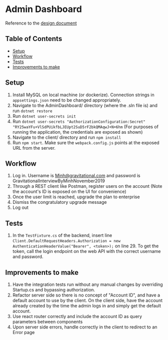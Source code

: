 # Admin Dashboard

Reference to the [design document](https://docs.google.com/document/d/1SUOwBpVA55hXOANGyHlSXm_SZFIHivj3G8LcsxXD0Jk/edit)

## Table of Contents

- [Setup](#setup)
- [Workflow](#workflow)
- [Tests](#tests)
- [Improvements to make](#improvements)

## Setup
1. Install MySQL on local machine (or dockerize). Connection strings in `appsettings.json` need to be changed appropriately.
2. Navigate to the AdminDashboard/ directory (where the .sln file is) and run `dotnet restore`
3. Run `dotnet user-secrets init`
4. Run `dotnet user-secrets "AuthorizationConfiguration:Secret" "RY25waYFu+VlSdPUikfbLJEUpt2SuD5rF2bkQMAqwJ+N+6hm` (For purposes of running the application, the credentials are exposed as shown)
5. Navigate to the client/ directory and run `npm install`
6. Run `npm start`. Make sure the `webpack.config.js` points at the exposed URL from the server.

## Workflow
1. Log in. Username is Minh@gravitational.com and password is GravitationalInterviewByMinhNovember2019
2. Through a REST client like Postman, register users on the account (Note the account's ID is exposed on the UI for convenience)
3. Once the user limit is reached, upgrade the plan to enterprise
4. Dismiss the congratulatory upgrade message
5. Log out

## Tests
1. In the `TestFixture.cs` of the backend, insert line             `Client.DefaultRequestHeaders.Authorization = new AuthenticationHeaderValue("Bearer", <token>);` on line 29. To get the token, call the login endpoint on the web API with the correct username and password.

## Improvements to make
1. Have the integration tests run without any manual changes by overriding Startup.cs and bypassing authorization.
2. Refactor server side so there is no concept of "Account ID", and have a default account to use by the client. On the client side, have the account already created by the time the admin logs in and simply get the default account.
3. Use react router correctly and include the account ID as query parameters between components
4. Upon server side errors, handle correctly in the client to redirect to an Error page
